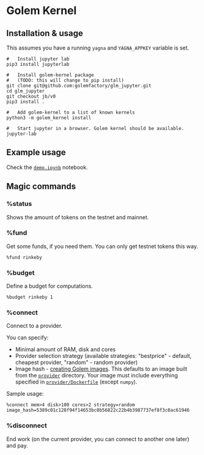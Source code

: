 # Golem Kernel

## Installation & usage

This assumes you have a running `yagna` and `YAGNA_APPKEY` variable is set.

```
#   Install jupyter lab
pip3 install jupyterlab

#   Install golem-kernel package
#   (TODO: this will change to pip install)
git clone git@github.com:golemfactory/glm_jupyter.git
cd glm_jupyter
git checkout jb/v0
pip3 install .

#   Add golem-kernel to a list of known kernels
python3 -m golem_kernel install

#   Start jupyter in a browser. Golem kernel should be available.
jupyter-lab
```

## Example usage

Check the [`demo.ipynb`](demo.ipynb) notebook.

## Magic commands

### %status

Shows the amount of tokens on the testnet and mainnet.

### %fund

Get some funds, if you need them. You can only get testnet tokens this way.

```
%fund rinkeby
```

### %budget

Define a budget for computations.

```
%budget rinkeby 1
```

### %connect

Connect to a provider.

You can specify:

*   Minimal amount of RAM, disk and cores
*   Provider selection strategy (available strategies: "bestprice" - default, cheapest provider, "random" - random provider)
*   Image hash - [creating Golem images](https://handbook.golem.network/requestor-tutorials/vm-runtime/convert-a-docker-image-into-a-golem-image). This
    defaults to an image built from the [`provider`](provider) directory. Your image must include everything specified in [`provider/Dockerfile`](provider/Dockerfile) (except `numpy`).

Sample usage:

```
%connect mem>4 disk>100 cores>2 strategy=random image_hash=5389c01c128f94f14653bc0b56822c22b4b3987737ef8f3c0ac61946
```

### %disconnect

End work (on the current provider, you can connect to another one later) and pay.
